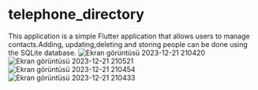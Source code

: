 # telephone_directory
This application is a simple Flutter application that allows users to manage contacts.Adding, updating,deleting and storing people can be done using the SQLite database.
![Ekran görüntüsü 2023-12-21 210420](https://github.com/emreyilldirrm/telephone_directory/assets/149498114/6b8e0180-9c76-42b6-8cf3-dae3df96e245)
![Ekran görüntüsü 2023-12-21 210521](https://github.com/emreyilldirrm/telephone_directory/assets/149498114/5fcf4453-c561-4ef1-9ccd-841f0fcc569c)
![Ekran görüntüsü 2023-12-21 210454](https://github.com/emreyilldirrm/telephone_directory/assets/149498114/119d39d0-c62e-4d10-a1a1-6bb68a6e032e)
![Ekran görüntüsü 2023-12-21 210433](https://github.com/emreyilldirrm/telephone_directory/assets/149498114/30d92fc8-738a-49a4-a9fb-e8e37623fe4e)
